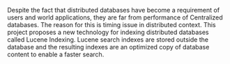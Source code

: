 Despite the fact that distributed databases have become a requirement of users and world applications, they are far from performance of Centralized databases. The reason for this is timing issue in distributed context. This project proposes a new technology for indexing distributed databases called Lucene Indexing. Lucene search indexes are stored outside the database and the resulting indexes are an optimized copy of database content to enable a faster search.
